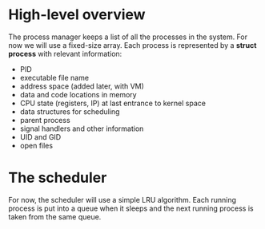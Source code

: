 # High-level overview #

The process manager keeps a list of all the processes in the system. For now we will use a fixed-size array. Each process is represented by a **struct process** with relevant information:
  * PID
  * executable file name
  * address space (added later, with VM)
  * data and code locations in memory
  * CPU state (registers, IP) at last entrance to kernel space
  * data structures for scheduling
  * parent process
  * signal handlers and other information
  * UID and GID
  * open files

# The scheduler #

For now, the scheduler will use a simple LRU algorithm. Each running process is put into a queue when it sleeps and the next running process is taken from the same queue.